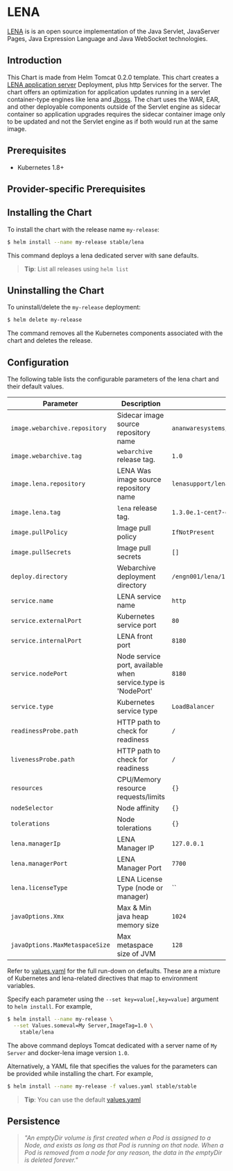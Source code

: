 # LENA 

[LENA](http://devon.lgcns.com/html/lena.html) is is an open source implementation of the Java Servlet, JavaServer Pages, Java Expression Language and Java WebSocket technologies.

## Introduction

This Chart is made from Helm Tomcat 0.2.0 template.
This chart creates a [LENA application server](http://devon.lgcns.com) Deployment, plus http Services for the server.
The chart offers an optimization for application updates running in a servlet container-type engines like lena and [Jboss](http://jbossas.jboss.org). The chart uses the WAR, EAR, and other deployable components outside of the Servlet engine as sidecar container so application upgrades requires the sidecar container image only to be updated and not the Servlet engine as if both would run at the same image. 


## Prerequisites

- Kubernetes 1.8+ 

## Provider-specific Prerequisites


## Installing the Chart

To install the chart with the release name `my-release`:

```bash
$ helm install --name my-release stable/lena
```

This command deploys a lena dedicated server with sane defaults.

> **Tip**: List all releases using `helm list`

## Uninstalling the Chart

To uninstall/delete the `my-release` deployment:

```bash
$ helm delete my-release
```

The command removes all the Kubernetes components associated with the chart and deletes the release.

## Configuration

The following table lists the configurable parameters of the lena chart and their default values.

Parameter                       | Description                           | Default
------------------------------- | ------------------------------------- | ----------------------------------------------------------
`image.webarchive.repository`   | Sidecar image source repository name  | `ananwaresystems/webarchive`
`image.webarchive.tag`          | `webarchive` release tag.             | `1.0`
`image.lena.repository`         | LENA Was image source repository name | `lenasupport/lena-exclusive-dev`
`image.lena.tag`                | `lena` release tag.                   | `1.3.0e.1-cent7-openjdk8`
`image.pullPolicy`              | Image pull policy                     | `IfNotPresent`
`image.pullSecrets`             | Image pull secrets                    | `[]`
`deploy.directory`              | Webarchive deployment directory       | `/engn001/lena/1.3/servers/appServer/webapps`
`service.name`                  | LENA service name                     | `http`
`service.externalPort`          | Kubernetes service port               | `80`
`service.internalPort`          | LENA front port                       | `8180`
`service.nodePort    `          | Node service port, available when service.type is 'NodePort' | `8180`
`service.type`                  | Kubernetes service type               | `LoadBalancer`
`readinessProbe.path`           | HTTP path to check for readiness      | `/`
`livenessProbe.path`            | HTTP path to check for readiness      | `/`
`resources`                     | CPU/Memory resource requests/limits   | `{}`
`nodeSelector`                  | Node affinity                         | `{}`
`tolerations`                   | Node tolerations                      | `{}`
`lena.managerIp`                | LENA Manager IP                       | `127.0.0.1`
`lena.managerPort`              | LENA Manager Port                     | `7700`
`lena.licenseType`              | LENA License Type (node or manager)   | ``
`javaOptions.Xmx`               | Max & Min java heap memory size       | `1024`
`javaOptions.MaxMetaspaceSize`  | Max metaspace size of JVM             | `128`

Refer to [values.yaml](values.yaml) for the full run-down on defaults. These are a mixture of Kubernetes and lena-related directives that map to environment variables. 

Specify each parameter using the `--set key=value[,key=value]` argument to `helm install`. For example,

```bash
$ helm install --name my-release \
  --set Values.someval=My Server,ImageTag=1.0 \
    stable/lena
```

The above command deploys Tomcat dedicated with a server name of `My Server` and docker-lena image version `1.0`.

Alternatively, a YAML file that specifies the values for the parameters can be provided while installing the chart. For example,

```bash
$ helm install --name my-release -f values.yaml stable/stable
```

> **Tip**: You can use the default [values.yaml](values.yaml)

## Persistence

> *"An emptyDir volume is first created when a Pod is assigned to a Node, and exists as long as that Pod is running on that node. When a Pod is removed from a node for any reason, the data in the emptyDir is deleted forever."*

